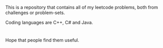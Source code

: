 This is a repository that contains all of my leetcode problems, both from challenges or problem-sets.

Coding languages are C++, C# and Java.

#
Hope that people find them useful.

